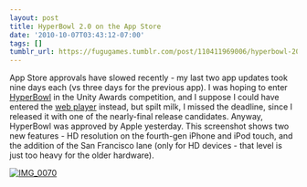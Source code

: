 ```yaml
---
layout: post
title: HyperBowl 2.0 on the App Store
date: '2010-10-07T03:43:12-07:00'
tags: []
tumblr_url: https://fugugames.tumblr.com/post/110411969006/hyperbowl-20-on-the-app-store
---
```

App Store approvals have slowed recently - my last two app updates took nine days each (vs three days for the previous app). I was hoping to enter [HyperBowl](http://itunes.apple.com/us/app/hyperbowl/id344209253?mt=8) in the Unity Awards competition, and I suppose I could have entered the [web player](http://hyperbowl3d.com/) instead, but spilt milk, I missed the deadline, since I released it with one of the nearly-final release candidates. Anyway, HyperBowl was approved by Apple yesterday. This screenshot shows two new features - HD resolution on the fourth-gen iPhone and iPod touch, and the addition of the San Francisco lane (only for HD devices - that level is just too heavy for the older hardware).

[![](http://itshardtofondlepenguins.com/wp-content/uploads/2010/10/IMG_0070.png "IMG\_0070")](http://itshardtofondlepenguins.com/wp-content/uploads/2010/10/IMG_0070.png)

